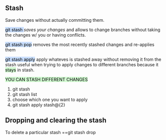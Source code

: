 ## Stash
Save changes without actually committing them.


<mark style="background: #ADCCFFA6;">git stash </mark> 
_saves your changes_ and allows to change branches without taking the changes w/ you or having conflicts.

<mark style="background: #ADCCFFA6;">git stash pop</mark> 
removes the most recently stashed changes and re-applies them 

<mark style="background: #ADCCFFA6;">git stash apply</mark> 
apply whateves is stashed away without removing it from the stash
useful when trying to apply changes to different branches because it <mark style="background: #BBFABBA6;">stays</mark> in stash.

<mark style="background: #BBFABBA6;">YOU CAN STASH DIFFERENT CHANGES</mark> 
1. git stash
2. git stash list
3. choose which one you want to apply
4. git stash apply stash@{2}

## Dropping and clearing the stash
To delete a particular stash
==git stash drop <stash-id>




